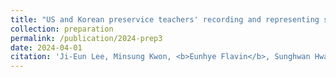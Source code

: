 ```yaml
---
title: "US and Korean preservice teachers' recording and representing students' thinking"
collection: preparation
permalink: /publication/2024-prep3
date: 2024-04-01
citation: 'Ji-Eun Lee, Minsung Kwon, <b>Eunhye Flavin</b>, Sunghwan Hwang, &quot;US and Korean preservice teachers' recording and representing students' thinking,&quot; in preparation, submission planned Apr. 2024.'
---
```

